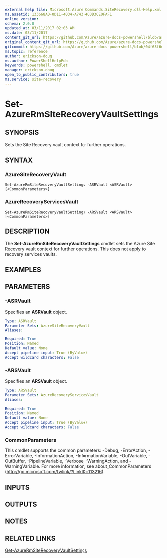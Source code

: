 ```yaml
---
external help file: Microsoft.Azure.Commands.SiteRecovery.dll-Help.xml
ms.assetid: 133668A0-0D11-4034-A743-4C0D3CE0FAF1
online version:
schema: 2.0.0
updated_at: 03/11/2017 02:03 AM
ms.date: 03/11/2017
content_git_url: https://github.com/Azure/azure-docs-powershell/blob/armsql/azureps-cmdlets-docs/ResourceManager/AzureRM.SiteRecovery/v3.6.0/Set-AzureRmSiteRecoveryVaultSettings.md
original_content_git_url: https://github.com/Azure/azure-docs-powershell/blob/armsql/azureps-cmdlets-docs/ResourceManager/AzureRM.SiteRecovery/v3.6.0/Set-AzureRmSiteRecoveryVaultSettings.md
gitcommit: https://github.com/Azure/azure-docs-powershell/blob/04f63f6e685743ace2c57eb157574e34e8610b1c
ms.topic: reference
author: erickson-doug
ms.author: PowerShellHelpPub
keywords: powershell, cmdlet
manager: erickson-doug
open_to_public_contributors: true
ms.service: site-recovery
---
```


# Set-AzureRmSiteRecoveryVaultSettings

## SYNOPSIS
Sets the Site Recovery vault context for further operations.

## SYNTAX

### AzureSiteRecoveryVault
```
Set-AzureRmSiteRecoveryVaultSettings -ASRVault <ASRVault> [<CommonParameters>]
```

### AzureRecoveryServicesVault
```
Set-AzureRmSiteRecoveryVaultSettings -ARSVault <ARSVault> [<CommonParameters>]
```

## DESCRIPTION
The **Set-AzureRmSiteRecoveryVaultSettings** cmdlet sets the Azure Site Recovery vault context for further operations.
This does not apply to recovery services vaults.

## EXAMPLES

## PARAMETERS

### -ASRVault
Specifies an **ASRVault** object.

```yaml
Type: ASRVault
Parameter Sets: AzureSiteRecoveryVault
Aliases: 

Required: True
Position: Named
Default value: None
Accept pipeline input: True (ByValue)
Accept wildcard characters: False
```

### -ARSVault
Specifies an **ARSVault** object.

```yaml
Type: ARSVault
Parameter Sets: AzureRecoveryServicesVault
Aliases: 

Required: True
Position: Named
Default value: None
Accept pipeline input: True (ByValue)
Accept wildcard characters: False
```

### CommonParameters
This cmdlet supports the common parameters: -Debug, -ErrorAction, -ErrorVariable, -InformationAction, -InformationVariable, -OutVariable, -OutBuffer, -PipelineVariable, -Verbose, -WarningAction, and -WarningVariable. For more information, see about_CommonParameters (http://go.microsoft.com/fwlink/?LinkID=113216).

## INPUTS

## OUTPUTS

## NOTES

## RELATED LINKS

[Get-AzureRmSiteRecoveryVaultSettings](./Get-AzureRmSiteRecoveryVaultSettings.md)
